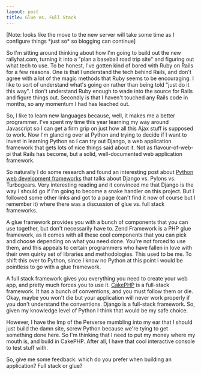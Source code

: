 ```yaml
--- 
layout: post
title: Glue vs. Full Stack
---
```

<p>[Note: looks like the move to the new server will take some time as I configure things *just so* so blogging can continue]</p>
<p>
So I'm sitting around thinking about how I'm going to build out the new rallyhat.com, turning it into a "plan a baseball road trip site" and figuring out what tech to use.  To be honest, I've gotten kind of bored with Ruby on Rails for a few reasons.  One is that I understand the tech behind Rails, and don't agree with a lot of the magic methods that Ruby seems to be encouraging.  I like to sort of understand what's going on rather than being told "just do it this way".  I don't understand Ruby enough to wade into the source for Rails and figure things out.  Secondly is that I haven't touched any Rails code in months, so any momentum I had has leached out.</p>
<p>So, I like to learn new languages because, well, it makes me a better programmer.  I've spent my time this year learning my way around Javascript so I can get a firm grip on just how all this Ajax stuff is supposed to work.  Now I'm glancing over at Python and trying to decide if I want to invest in learning Python so I can try out Django, a web application framework that gets lots of nice things said about it.  Not as flavour-of-web-pi that Rails has become, but a solid, well-documented web application framework.</p>
<p>
So naturally I do some research and found an interesting post about <a href="http://jesusphreak.infogami.com/blog/vrp1">Python web development frameworks</a> that talks about Django vs. Pylons vs. Turbogears.  Very interesting reading and it convinced me that Django is the way I should go if I'm going to become a snake handler on this project.  But I followed some other links and got to a page (can't find it now of course but I remember it) where there was a discussion of glue vs. full stack frameworks.
</p>
<p>
A glue framework provides you with a bunch of components that you can use together, but don't necessarily have to.  Zend Framework is a PHP glue framework, as it comes with all these cool components that you can pick and choose depending on what you need done.  You're not forced to use them, and this appeals to certain programmers who have fallen in love with their own quirky set of libraries and methodologies.  This used to be me.  To shift this over to Python, since I know no Python at this point i would be pointless to go with a glue framework.
</p>
<p>
A full stack framework gives you everything you need to create your web app, and pretty much forces you to use it.  <a href="http://cakephp.org">CakePHP</a> is a full-stack framework.  It has a bunch of conventions, and you must follow them or die.  Okay, maybe you won't die but your application will never work properly if you don't understand the conventions.  Django is a full-stack framework.  So, given my knowledge level of Python I think that would be my safe choice.
</p>
<p>However, I have the Imp of the Perverse mumbling into my ear that I should just build the damn site, screw Python because we're tying to get something done here.  So I'm thinking that I need to put my money where my mouth is, and build in CakePHP.  After all, I have that cool interactive console to test stuff with.
</p>
<p>
So, give me some feedback:  which do you prefer when building an application? Full stack or glue?</p>
